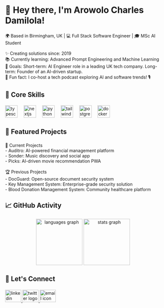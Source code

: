<h1 align="left">👋 Hey there, I'm Arowolo Charles Damilola!</h1>

###

<p align="left">🌍 Based in Birmingham, UK | 💻 Full Stack Software Engineer | 🎓 MSc AI Student<br><br>✨ Creating solutions since: 2019<br>📚 Currently learning: Advanced Prompt Engineering and Machine Learning<br>🎯 Goals: Short-term: AI Engineer role in a leading UK tech company. Long-term: Founder of an AI-driven startup.<br>🎲 Fun fact: I co-host a tech podcast exploring AI and software trends! 🎙️</p>

###

<h2 align="left">🚀 Core Skills</h2>

###

<div align="left">
  <img src="https://cdn.jsdelivr.net/gh/devicons/devicon/icons/typescript/typescript-original.svg" height="40" alt="typescript logo"  />
  <img width="12" />
  <img src="https://cdn.jsdelivr.net/gh/devicons/devicon/icons/nextjs/nextjs-original.svg" height="40" alt="nextjs logo"  />
  <img width="12" />
  <img src="https://cdn.jsdelivr.net/gh/devicons/devicon/icons/python/python-original.svg" height="40" alt="python logo"  />
  <img width="12" />
  <img src="https://cdn.jsdelivr.net/gh/devicons/devicon/icons/tailwindcss/tailwindcss-original-wordmark.svg" height="40" alt="tailwindcss logo"  />
  <img width="12" />
  <img src="https://cdn.jsdelivr.net/gh/devicons/devicon/icons/postgresql/postgresql-original.svg" height="40" alt="postgresql logo"  />
  <img width="12" />
  <img src="https://cdn.jsdelivr.net/gh/devicons/devicon/icons/docker/docker-original.svg" height="40" alt="docker logo"  />
</div>

###

<h2 align="left">🌟 Featured Projects</h2>

###

<p align="left">🌱 Current Projects<br>- Auditro: AI-powered financial management platform<br>- Sonder: Music discovery and social app<br>- Picks: AI-driven movie recommendation PWA<br><br>🏆 Previous Projects<br>- DocGuard: Open-source document security system<br>- Key Management System: Enterprise-grade security solution<br>- Blood Donation Management System: Community healthcare platform</p>

###

<h2 align="left">📈 GitHub Activity</h2>

###

<div align="center">
  <img src="https://github-readme-stats.vercel.app/api/top-langs?username=MaestroDev19&locale=en&hide_title=false&layout=compact&card_width=320&langs_count=5&theme=dracula&hide_border=false&order=2" height="150" alt="languages graph"  />
  <img src="https://github-readme-stats.vercel.app/api?username=MaestroDev19&show_icons=true&theme=dracula&hide_border=false&count_private=true" height="150" alt="stats graph" />
</div>

###

<h2 align="left">🔗 Let's Connect</h2>

###

<div align="left">
  <a href="https://www.linkedin.com/in/charles-arowolo-273018245/" target="_blank">
    <img src="https://raw.githubusercontent.com/maurodesouza/profile-readme-generator/master/src/assets/icons/social/linkedin/default.svg" width="52" height="40" alt="linkedin logo"  />
  </a>
  <a href="https://x.com/CharlesArowolo2" target="_blank">
    <img src="https://raw.githubusercontent.com/maurodesouza/profile-readme-generator/master/src/assets/icons/social/twitter/default.svg" width="52" height="40" alt="twitter logo"  />
  </a>
  <a href="mailto:your.email@example.com" target="_blank">
    <img src="https://www.svgrepo.com/show/452213/gmail.svg" width="52" height="40" alt="email icon"  />
  </a>
</div>

###
